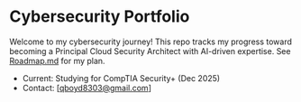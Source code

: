 # Cybersecurity Portfolio
Welcome to my cybersecurity journey! This repo tracks my progress toward becoming a Principal Cloud Security Architect with AI-driven expertise. See [Roadmap.md](Roadmap.md) for my plan.
- Current: Studying for CompTIA Security+ (Dec 2025)
- Contact: [qboyd8303@gmail.com]
